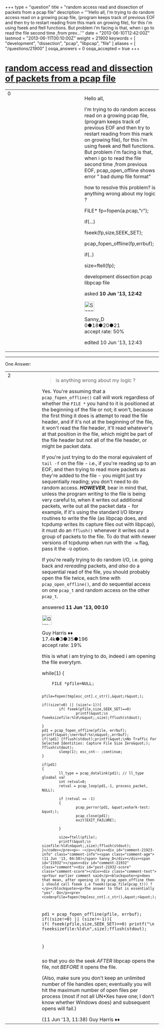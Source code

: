 +++
type = "question"
title = "random access read and dissection of packets from a pcap file"
description = '''Hello all, I&#x27;m trying to do random access read on a growing pcap file, (program keeps track of previous EOF and then try to restart reading from this mark on growing file), for this i&#x27;m using fseek and ftell functions. But problem i&#x27;m facing is that, when i go to read the file second time ,from prev...'''
date = "2013-06-10T12:42:00Z"
lastmod = "2013-06-11T00:10:00Z"
weight = 21900
keywords = [ "development", "dissection", "pcap", "libpcap", "file" ]
aliases = [ "/questions/21900" ]
osqa_answers = 0
osqa_accepted = true
+++

<div class="headNormal">

# [random access read and dissection of packets from a pcap file](/questions/21900/random-access-read-and-dissection-of-packets-from-a-pcap-file)

</div>

<div id="main-body">

<div id="askform">

<table id="question-table" style="width:100%;"><colgroup><col style="width: 50%" /><col style="width: 50%" /></colgroup><tbody><tr class="odd"><td style="width: 30px; vertical-align: top"><div class="vote-buttons"><div id="post-21900-score" class="post-score" title="current number of votes">0</div><div id="favorite-count" class="favorite-count"></div></div></td><td><div id="item-right"><div class="question-body"><p>Hello all,</p><p>I'm trying to do random access read on a growing pcap file, (program keeps track of previous EOF and then try to restart reading from this mark on growing file), for this i'm using fseek and ftell functions. But problem i'm facing is that, when i go to read the file second time ,from previous EOF, pcap_open_offline shows error " bad dump file format"</p><p>how to resolve this problem? is anything wrong about my logic ?</p><p>FILE* fp=fopen(a.pcap,"r");</p><p>if(...)</p><p>fseek(fp,size,SEEK_SET);</p><p>pcap_fopen_offline(fp,errbuf);</p><p>if(..)</p><p>size=ftell(fp);</p></div><div id="question-tags" class="tags-container tags">development dissection pcap libpcap file</div><div id="question-controls" class="post-controls"></div><div class="post-update-info-container"><div class="post-update-info post-update-info-user"><p>asked <strong>10 Jun '13, 12:42</strong></p><img src="https://secure.gravatar.com/avatar/425d250364423a7595a3eb9dea779cb2?s=32&amp;d=identicon&amp;r=g" class="gravatar" width="32" height="32" alt="Sanny_D&#39;s gravatar image" /><p>Sanny_D<br />
<span class="score" title="0 reputation points">0</span><span title="18 badges"><span class="badge1">●</span><span class="badgecount">18</span></span><span title="20 badges"><span class="silver">●</span><span class="badgecount">20</span></span><span title="21 badges"><span class="bronze">●</span><span class="badgecount">21</span></span><br />
<span class="accept_rate" title="Rate of the user&#39;s accepted answers">accept rate:</span> <span title="Sanny_D has 3 accepted answers">50%</span></p></div><div class="post-update-info post-update-info-edited"><p>edited 10 Jun '13, 12:43</p></div></div><div id="comments-container-21900" class="comments-container"></div><div id="comment-tools-21900" class="comment-tools"></div><div class="clear"></div><div id="comment-21900-form-container" class="comment-form-container"></div><div class="clear"></div></div></td></tr></tbody></table>

------------------------------------------------------------------------

<div class="tabBar">

<span id="sort-top"></span>

<div class="headQuestions">

One Answer:

</div>

</div>

<span id="21906"></span>

<div id="answer-container-21906" class="answer accepted-answer">

<table style="width:100%;"><colgroup><col style="width: 50%" /><col style="width: 50%" /></colgroup><tbody><tr class="odd"><td style="width: 30px; vertical-align: top"><div class="vote-buttons"><div id="post-21906-score" class="post-score" title="current number of votes">2</div></div></td><td><div class="item-right"><div class="answer-body"><blockquote><p>is anything wrong about my logic ?</p></blockquote><p>Yes. You're assuming that a <code>pcap_fopen_offline()</code> call will work regardless of whether the <code>FILE *</code> you hand to it is positioned at the beginning of the file or not; it won't, because the first thing it does is attempt to read the file header, and if it's not at the beginning of the file, it won't read the file header, it'll read whatever's at that position in the file, which might be part of the file header but not all of the file header, or might be packet data.</p><p>If you're just trying to do the moral equivalent of <code>tail -f</code> on the file - i.e., if you're reading up to an EOF, and then trying to read more packets as they're added to the file - you might just try sequentially reading; you don't need to do random access. <strong><em>HOWEVER</em></strong>, bear in mind that, unless the program <em>writing</em> to the file is being very careful to, when it writes out additional packets, write out all the packet data - for example, if it's using the standard I/O library routines to write the file (as libpcap does, and tcpdump writes its capture files out with libpcap), it must do an <code>fflush()</code> whenever it writes out a group of packets to the file. To do that with newer versions of tcpdump when run with the <code>-w</code> flag, pass it the <code>-U</code> option.</p><p>If you're really trying to do random I/O, i.e. going back and <em>rereading</em> packets, and <em>also</em> do a sequential read of the file, you should probably open the file twice, each time with <code>pcap_open_offline()</code>, and do sequential access on one <code>pcap_t</code> and random access on the other <code>pcap_t</code>.</p></div><div class="answer-controls post-controls"></div><div class="post-update-info-container"><div class="post-update-info post-update-info-user"><p>answered <strong>11 Jun '13, 00:10</strong></p><img src="https://secure.gravatar.com/avatar/f93de7000747ab5efb5acd3034b2ebd7?s=32&amp;d=identicon&amp;r=g" class="gravatar" width="32" height="32" alt="Guy%20Harris&#39;s gravatar image" /><p>Guy Harris ♦♦<br />
<span class="score" title="17443 reputation points"><span>17.4k</span></span><span title="3 badges"><span class="badge1">●</span><span class="badgecount">3</span></span><span title="35 badges"><span class="silver">●</span><span class="badgecount">35</span></span><span title="196 badges"><span class="bronze">●</span><span class="badgecount">196</span></span><br />
<span class="accept_rate" title="Rate of the user&#39;s accepted answers">accept rate:</span> <span title="Guy Harris has 216 accepted answers">19%</span></p></div></div><div id="comments-container-21906" class="comments-container"><span id="21923"></span><div id="comment-21923" class="comment"><div id="post-21923-score" class="comment-score"></div><div class="comment-text"><p>this is what i am trying to do, indeed i am opening the file everytym.</p><p>while(1) {</p><pre><code>    FILE *pfile=NULL;

    pfile=fopen(tmp[esc_cnt].c_str(),&quot;r&quot;);

    if((size!=0) || (size!=-1)){
            if( fseek(pfile,size,SEEK_SET)==0)
                    printf(&quot;\n fseeksizefile:%ld\n&quot;,size);fflush(stdout);

    }
    pd1 = pcap_fopen_offline(pfile, errbuf);
    printf(&quot;\nerrbuf:%s\n&quot;,errbuf);
    if(!pd1) {fflush(stdout);printf(&quot;\nNo Traffic For Selected Identities: Capture File Size Zero&quot;); fflush(stdout);
            sleep(1); esc_cnt-- ;continue;
    }

    if(pd1)
    {
            ll_type = pcap_datalink(pd1); // ll_type gloabal var
            int retval=0;
            retval = pcap_loop(pd1,-1, process_packet, NULL);

            if (retval == -1)
            {
                    pcap_perror(pd1, &quot;wshark-test: &quot;);
                    pcap_close(pd1);
                    exit(EXIT_FAILURE);

            }

            size=ftell(pfile);
            printf(&quot;\n sizefile:%ld\n&quot;,size);fflush(stdout);
    }</code></pre><p>~ ~</p></div><div id="comment-21923-info" class="comment-info"><span class="comment-age">(11 Jun '13, 04:50)</span> Sanny_D</div></div><span id="21932"></span><div id="comment-21932" class="comment"><div id="post-21932-score" class="comment-score"></div><div class="comment-text"><p>Your earlier comment said</p><blockquote><p>does that mean, after opening it by pcap_open_offline then i should call fseek i.e fseek((pcap_file(pcap_t))) ?</p></blockquote><p>The answer to that is essentially "yes". Do</p><pre><code>pfile=fopen(tmp[esc_cnt].c_str(),&quot;r&quot;);
pd1 = pcap_fopen_offline(pfile, errbuf);
if((size!=0) || (size!=-1)){
        if( fseek(pfile,size,SEEK_SET)==0)
                printf(&quot;\n fseeksizefile:%ld\n&quot;,size);fflush(stdout);

}</code></pre><p>so that you do the seek <em>AFTER</em> libpcap opens the file, not <em>BEFORE</em> it opens the file.</p><p>(Also, make sure you don't keep an unlimited number of file handles open; eventually you will hit the maximum number of open files per process (most if not all UN*Xes have one; I don't know whether Windows does) and subsequent opens will fail.)</p></div><div id="comment-21932-info" class="comment-info"><span class="comment-age">(11 Jun '13, 11:38)</span> Guy Harris ♦♦</div></div></div><div id="comment-tools-21906" class="comment-tools"></div><div class="clear"></div><div id="comment-21906-form-container" class="comment-form-container"></div><div class="clear"></div></div></td></tr></tbody></table>

</div>

<div class="paginator-container-left">

</div>

</div>

</div>


